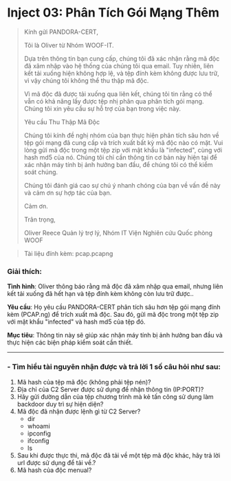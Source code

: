 # Inject 03: Phân Tích Gói Mạng Thêm



>Kính gửi PANDORA-CERT,
>
>Tôi là Oliver từ Nhóm WOOF-IT.
>
>Dựa trên thông tin bạn cung cấp, chúng tôi đã xác nhận rằng mã độc đã xâm nhập vào hệ thống của chúng tôi qua email. Tuy nhiên, liên kết tải xuống hiện không hợp lệ, và tệp đính kèm không được lưu trữ, vì vậy chúng tôi không thể thu thập mã độc.
>
>Vì mã độc đã được tải xuống qua liên kết, chúng tôi tin rằng có thể vẫn có khả năng lấy được tệp nhị phân qua phân tích gói mạng. Chúng tôi xin yêu cầu sự hỗ trợ của bạn trong việc này.
>
>Yêu cầu Thu Thập Mã Độc
>
>Chúng tôi kính đề nghị nhóm của bạn thực hiện phân tích sâu hơn về tệp gói mạng đã cung cấp và trích xuất bất kỳ mã độc nào có mặt. Vui lòng gửi mã độc trong một tệp zip với mật khẩu là "infected", cùng với hash md5 của nó. Chúng tôi chỉ cần thông tin cơ bản này hiện tại để xác nhận máy tính bị ảnh hưởng ban đầu, để chúng tôi có thể kiểm soát chúng.
>
>Chúng tôi đánh giá cao sự chú ý nhanh chóng của bạn về vấn đề này và cảm ơn sự hợp tác của bạn.
>
>Cảm ơn.
>
>Trân trọng,
>
>Oliver Reece
>Quản lý trợ lý, Nhóm IT
>Viện Nghiên cứu Quốc phòng WOOF

>Tài liệu đính kèm: pcap.pcapng


### Giải thích:

**Tình hình**: Oliver thông báo rằng mã độc đã xâm nhập qua email, nhưng liên kết tải xuống đã hết hạn và tệp đính kèm không còn lưu trữ được..

**Yêu cầu**: Họ yêu cầu PANDORA-CERT phân tích sâu hơn tệp gói mạng đính kèm (PCAP.ng) để trích xuất mã độc. Sau đó, gửi mã độc trong một tệp zip với mật khẩu "infected" và hash md5 của tệp đó.

**Mục tiêu**: Thông tin này sẽ giúp xác nhận máy tính bị ảnh hưởng ban đầu và thực hiện các biện pháp kiểm soát cần thiết.


--- 

### - Tìm hiểu tài nguyên nhận được và trả lời 1 số câu hỏi như sau:

 1. Mã hash của tệp mã độc (không phải tệp nén)?
 2. Địa chỉ của C2 Server được sử dụng để nhận thông tin (IP:PORT)?
 3. Hãy gửi đường dẫn của tệp chương trình mà kẻ tấn công sử dụng làm backdoor duy trì sự hiện diện?
 4. Mã độc đã nhận được lệnh gì từ C2 Server?
    - dir
    - whoami 
    - ipconfig 
    - ifconfig 
    - ls
 5. Sau khi được thực thi, mã độc đã tải về một tệp mã độc khác, hãy trả lời url được sử dụng để tải về.?
 6. Mã hash của độc menual?


